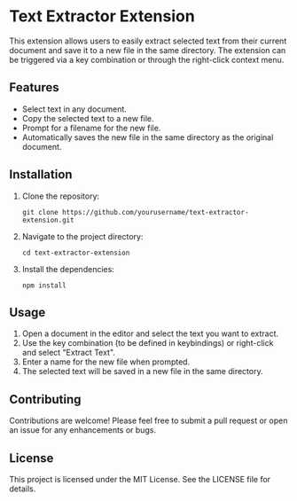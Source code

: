 # Text Extractor Extension

This extension allows users to easily extract selected text from their current document and save it to a new file in the same directory. The extension can be triggered via a key combination or through the right-click context menu.

## Features

- Select text in any document.
- Copy the selected text to a new file.
- Prompt for a filename for the new file.
- Automatically saves the new file in the same directory as the original document.

## Installation

1. Clone the repository:
   ```
   git clone https://github.com/yourusername/text-extractor-extension.git
   ```
2. Navigate to the project directory:
   ```
   cd text-extractor-extension
   ```
3. Install the dependencies:
   ```
   npm install
   ```

## Usage

1. Open a document in the editor and select the text you want to extract.
2. Use the key combination (to be defined in keybindings) or right-click and select "Extract Text".
3. Enter a name for the new file when prompted.
4. The selected text will be saved in a new file in the same directory.

## Contributing

Contributions are welcome! Please feel free to submit a pull request or open an issue for any enhancements or bugs.

## License

This project is licensed under the MIT License. See the LICENSE file for details.